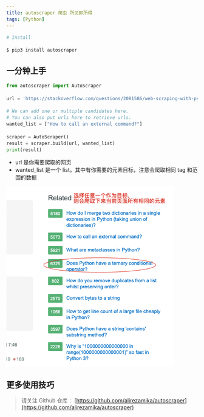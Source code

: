 ```yaml
---
title: autoscraper 爬虫 所见即所得
tags: [Python]
---
```


```bash
# Install

$ pip3 install autoscraper
```

## 一分钟上手

```python
from autoscraper import AutoScraper

url = 'https://stackoverflow.com/questions/2081586/web-scraping-with-python'

# We can add one or multiple candidates here.
# You can also put urls here to retrieve urls.
wanted_list = ["How to call an external command?"]

scraper = AutoScraper()
result = scraper.build(url, wanted_list)
print(result)
```

- url 是你需要爬取的网页
- wanted\_list 是一个 list，其中有你需要的元素目标，注意会爬取相同 tag 和范围的数据

![image.png](images/resize,w_960,m_lfit_08aacb2d.png)

## 更多使用技巧

> 请关注 Github 仓库： [https://github.com/alirezamika/autoscraper](https://github.com/alirezamika/autoscraper)
